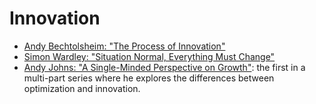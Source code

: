 # Innovation

- [Andy Bechtolsheim: "The Process of Innovation"](https://youtu.be/08frKEAtav4)
- [Simon Wardley: "Situation Normal, Everything Must Change"](https://www.youtube.com/watch?v=Ty6pOVEc3bA)
- [Andy Johns: "A Single-Minded Perspective on Growth"](https://andyjohns.co/part-1-a-single-minded-perspective-on-growth/): the first in a multi-part series where he explores the differences between optimization and innovation.

